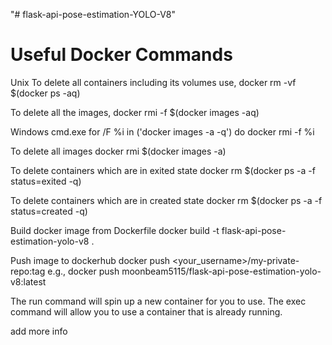 "# flask-api-pose-estimation-YOLO-V8" 

# Useful Docker Commands
Unix
To delete all containers including its volumes use,
docker rm -vf $(docker ps -aq)

To delete all the images,
docker rmi -f $(docker images -aq)

Windows cmd.exe
for /F %i in ('docker images -a -q') do docker rmi -f %i

To delete all images
docker rmi $(docker images -a)

To delete containers which are in exited state
docker rm $(docker ps -a -f status=exited -q)

To delete containers which are in created state
docker rm $(docker ps -a -f status=created -q)

Build docker image from Dockerfile
docker build -t flask-api-pose-estimation-yolo-v8 .

Push image to dockerhub
docker push <your_username>/my-private-repo:tag
e.g., docker push moonbeam5115/flask-api-pose-estimation-yolo-v8:latest

The run command will spin up a new container for you to use.
The exec command will allow you to use a container that is already running.

add more info